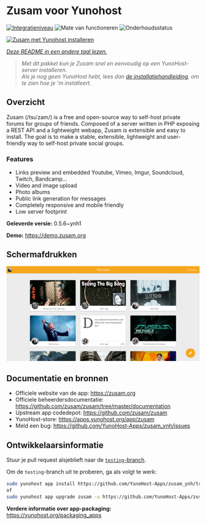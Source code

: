 <!--
NB: Deze README is automatisch gegenereerd door <https://github.com/YunoHost/apps/tree/master/tools/readme_generator>
Hij mag NIET handmatig aangepast worden.
-->

# Zusam voor Yunohost

[![Integratieniveau](https://dash.yunohost.org/integration/zusam.svg)](https://ci-apps.yunohost.org/ci/apps/zusam/) ![Mate van functioneren](https://ci-apps.yunohost.org/ci/badges/zusam.status.svg) ![Onderhoudsstatus](https://ci-apps.yunohost.org/ci/badges/zusam.maintain.svg)

[![Zusam met Yunohost installeren](https://install-app.yunohost.org/install-with-yunohost.svg)](https://install-app.yunohost.org/?app=zusam)

*[Deze README in een andere taal lezen.](./ALL_README.md)*

> *Met dit pakket kun je Zusam snel en eenvoudig op een YunoHost-server installeren.*  
> *Als je nog geen YunoHost hebt, lees dan [de installatiehandleiding](https://yunohost.org/install), om te zien hoe je 'm installeert.*

## Overzicht

Zusam (/tsuˈzam/) is a free and open-source way to self-host private forums for groups of friends. Composed of a server written in PHP exposing a REST API and a lightweight webapp, Zusam is extensible and easy to install.
The goal is to make a stable, extensible, lightweight and user-friendly way to self-host private social groups.

### Features

- Links preview and embedded Youtube, Vimeo, Imgur, Soundcloud, Twitch, Bandcamp...
- Video and image upload
- Photo albums
- Public link generation for messages
- Completely responsive and mobile friendly
- Low server footprint


**Geleverde versie:** 0.5.6~ynh1

**Demo:** <https://demo.zusam.org>

## Schermafdrukken

![Schermafdrukken van Zusam](./doc/screenshots/screenshot.jpg)

## Documentatie en bronnen

- Officiele website van de app: <https://zusam.org>
- Officiele beheerdersdocumentatie: <https://github.com/zusam/zusam/tree/master/documentation>
- Upstream app codedepot: <https://github.com/zusam/zusam>
- YunoHost-store: <https://apps.yunohost.org/app/zusam>
- Meld een bug: <https://github.com/YunoHost-Apps/zusam_ynh/issues>

## Ontwikkelaarsinformatie

Stuur je pull request alsjeblieft naar de [`testing`-branch](https://github.com/YunoHost-Apps/zusam_ynh/tree/testing).

Om de `testing`-branch uit te proberen, ga als volgt te werk:

```bash
sudo yunohost app install https://github.com/YunoHost-Apps/zusam_ynh/tree/testing --debug
of
sudo yunohost app upgrade zusam -u https://github.com/YunoHost-Apps/zusam_ynh/tree/testing --debug
```

**Verdere informatie over app-packaging:** <https://yunohost.org/packaging_apps>
